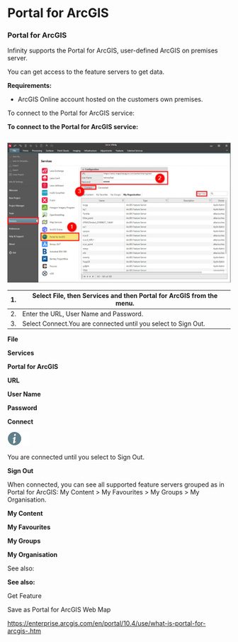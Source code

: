 # Portal for ArcGIS

### Portal for ArcGIS

Infinity supports the Portal for ArcGIS, user-defined ArcGIS on premises server.

You can get access to the feature servers to get data.

**Requirements:**

- ArcGIS Online account hosted on the customers own premises.

To connect to the Portal for ArcGIS service:

**To connect to the Portal for ArcGIS service:**

|  |  |
| --- | --- |

![Image](graphics/00827521.jpg)

| 1. | Select File, then Services and then Portal for ArcGIS from the menu. |
| --- | --- |
| 2. | Enter the URL, User Name and Password. |
| 3. | Select Connect.You are connected until you select to Sign Out. |

**File**

**Services**

**Portal for ArcGIS**

**URL**

**User Name**

**Password**

**Connect**

![Image](./data/icons/note.gif)

You are connected until you select to Sign Out.

**Sign Out**

When connected, you can see all supported feature servers grouped as in Portal for ArcGIS: My Content > My Favourites > My Groups > My Organisation.

**My Content**

**My Favourites**

**My Groups**

**My Organisation**

See also:

**See also:**

Get Feature

Save as Portal for ArcGIS Web Map

https://enterprise.arcgis.com/en/portal/10.4/use/what-is-portal-for-arcgis-.htm

